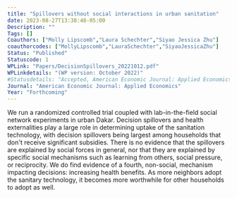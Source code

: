 ```yaml
---
title: "Spillovers without social interactions in urban sanitation"
date: 2023-08-27T13:38:48-05:00
Description: ""
Tags: []
Coauthors: ["Molly Lipscomb","Laura Schechter","Siyao Jessica Zhu"]
coauthorcodes: ["MollyLipscomb","LauraSchechter","SiyaoJessicaZhu"]
Status: "Published"
Statuscode: 1
WPLink: "Papers/DecisionSpillovers_20221012.pdf"
WPLinkdetails: "(WP version: October 2022)"
#Statusdetails: "Accepted, American Economic Journal: Applied Economics"
Journal: "American Economic Journal: Applied Economics"
Year: "Forthcoming"
---
```


We run a randomized controlled trial coupled with lab-in-the-field
social network experiments in urban Dakar. Decision spillovers and
health externalities play a large role in determining uptake of the
sanitation technology, with decision spillovers being largest among
households that don't receive significant subsidies. There is no
evidence that the spillovers are explained by social forces in general, nor that they are explained by specific social mechanisms such as learning
from others, social pressure, or reciprocity. We do find
evidence of a fourth, non-social, mechanism impacting decisions:
increasing health benefits. As more neighbors adopt the sanitary
technology, it becomes more worthwhile for other households to adopt
as well.